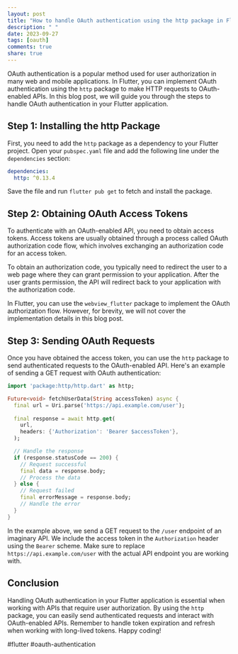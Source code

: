 ```yaml
---
layout: post
title: "How to handle OAuth authentication using the http package in Flutter?"
description: " "
date: 2023-09-27
tags: [oauth]
comments: true
share: true
---
```


OAuth authentication is a popular method used for user authorization in many web and mobile applications. In Flutter, you can implement OAuth authentication using the `http` package to make HTTP requests to OAuth-enabled APIs. In this blog post, we will guide you through the steps to handle OAuth authentication in your Flutter application.

## Step 1: Installing the http Package

First, you need to add the `http` package as a dependency to your Flutter project. Open your `pubspec.yaml` file and add the following line under the `dependencies` section:

```yaml
dependencies:
  http: ^0.13.4
```

Save the file and run `flutter pub get` to fetch and install the package.

## Step 2: Obtaining OAuth Access Tokens

To authenticate with an OAuth-enabled API, you need to obtain access tokens. Access tokens are usually obtained through a process called OAuth authorization code flow, which involves exchanging an authorization code for an access token.

To obtain an authorization code, you typically need to redirect the user to a web page where they can grant permission to your application. After the user grants permission, the API will redirect back to your application with the authorization code.

In Flutter, you can use the `webview_flutter` package to implement the OAuth authorization flow. However, for brevity, we will not cover the implementation details in this blog post.

## Step 3: Sending OAuth Requests

Once you have obtained the access token, you can use the `http` package to send authenticated requests to the OAuth-enabled API. Here's an example of sending a GET request with OAuth authentication:

```dart
import 'package:http/http.dart' as http;

Future<void> fetchUserData(String accessToken) async {
  final url = Uri.parse('https://api.example.com/user');
  
  final response = await http.get(
    url,
    headers: {'Authorization': 'Bearer $accessToken'},
  );

  // Handle the response
  if (response.statusCode == 200) {
    // Request successful
    final data = response.body;
    // Process the data
  } else {
    // Request failed
    final errorMessage = response.body;
    // Handle the error
  }
}
```

In the example above, we send a GET request to the `/user` endpoint of an imaginary API. We include the access token in the `Authorization` header using the `Bearer` scheme. Make sure to replace `https://api.example.com/user` with the actual API endpoint you are working with.

## Conclusion

Handling OAuth authentication in your Flutter application is essential when working with APIs that require user authorization. By using the `http` package, you can easily send authenticated requests and interact with OAuth-enabled APIs. Remember to handle token expiration and refresh when working with long-lived tokens. Happy coding!

#flutter #oauth-authentication